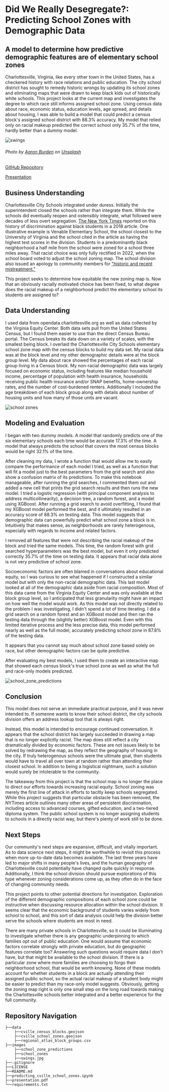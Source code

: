 # Did We Really Desegregate?: Predicting School Zones with Demographic Data
## A model to determine how predictive demographic features are of elementary school zones

Charlottesville, Virginia, like every other town in the United States, has a checkered history with race relations and public education. The city school district has sought to remedy historic wrongs by updating its school zones and eliminating maps that were drawn to keep black kids out of historically white schools. This project looks at the current map and investigates the degree to which race still informs assigned school zone. Using census data about race, economic status, education levels, age spread, and details about housing, I was able to build a model that could predict a census block's assigned school district with 88.3% accuracy. My model that relied only on racial makeup predicted the correct school only 35.7% of the time, hardly better than a dummy model.
 
![swings](images/swings.jpg)
###### Photo by <a href="https://unsplash.com/@aaronburden?utm_source=unsplash&utm_medium=referral&utm_content=creditCopyText">Aaron Burden</a> on <a href="https://unsplash.com/photos/ob6O_xd67O0?utm_source=unsplash&utm_medium=referral&utm_content=creditCopyText">Unsplash</a>
 
<a href="https://github.com/LydiaCuffman/cville_school_zones">GitHub Repository</a>

<a href="https://github.com/LydiaCuffman/cville_school_zones/blob/main/presentation.pdf">Presentation</a>


## Business Understanding

Charlottesville City Schools integrated under duress. Initially the superintendent closed the schools rather than integrate them. While the schools did eventually reopen and ostensibly integrate, what followed were decades of less overt segregation. <a href="https://www.nytimes.com/2018/10/16/us/charlottesville-riots-black-students-schools.html">The New York Times</a> reported on this history of discrimination against black students in a 2018 article. One illustrative example is Venable Elementary School, the school closest to the University of Virginia and the school cited in the article as having the highest test scores in the division. Students in a predominantly black neighborhood a half mile from the school were zoned for a school three miles away. That racist choice was only fully rectified in 2022, when the school board voted to adjust the school zoning map. The school division also issued an apology to community members for <a href="https://www.cvilletomorrow.org/after-half-a-century-bussing-kids-from-a-historically-black-public-housing-community-away-from-their-neighborhood-school-city-schools-votes-to-rezone-venable/">"historic and recent mistreatment."</a>

This project seeks to determine how equitable the new zoning map is. Now that an obviously racially motivated choice has been fixed, to what degree does the racial makeup of a neighborhood predict the elementary school its students are assigned to?

## Data Understanding

I used data from opendata.charlottesville.org as well as data collected by the Virginia Equity Center. Both data sets pull from the United States Census, but I found them easier to use than the direct Census Bureau portal. The Census breaks its data down on a variety of scales, with the smallest being block. I overlaid the Charlottesville City Schools elementary school zone map with the census blocks to build my data set. My racial data was at the block level and my other demographic details were at the block group level. My data about race showed the percentages of each racial group living in a Census block. My non-racial demographic data was largely focused on economic status, including features like median household income, percentage of population with health insurance, households receiving public health insurance and/or SNAP benefits, home-ownership rates, and the number of cost-burdened renters. Additionally I included the age breakdown of each block group along with details about number of housing units and how many of those units are vacant. 

![school zones](images/school_zones.png)

## Modeling and Evaluation

I began with two dummy models. A model that randomly predicts one of the six elementary schools each time would be accurate 17.3% of the time. A model that always predicts the school that covers the most census blocks would be right 32.1% of the time.

After cleaning my data, I wrote a function that would allow me to easily compare the performance of each model I tried, as well as a function that will fit a model just to the best parameters from the grid search and also show a confusion matrix of its predictions. To make this notebook manageable, after running the grid searches, I commented them out and added a new cell that prints the grid search results and then runs the new model. I tried a logistic regression (with principal component analysis to address multicollinearity), a decision tree, a random forest, and a model using XGBoost. After running a grid search to avoid overfitting, I found that my XGBoost model performed the best, and it ultimately resulted in an accuracy score of 88.3% on testing data. This model suggests that demographic data can powerfully predict what school zone a block is in. Intuitively that makes sense, as neighborhoods are rarely heterogenous, especially with regards to income and related factors.

I removed all features that were not describing the racial makeup of the block and tried the same models. This time, the random forest with grid searched hyperparameters was the best model, but even it only predicted correctly 35.7% of the time on testing data. It appears that racial data alone is not very predictive of school zone.

Socioeconomic factors are often blamed in conversations about educational equity, so I was curious to see what happened if I constructed a similar model but with only the non-racial demographic data.  This last model looked at all of the demographic data aside from racial composition. Most of this data came from the Virginia Equity Center and was only available at the block group level, so I anticipated that less granularity might have an impact on how well the model would work. As this model was not directly related to the problem I was investigating, I didn't spend a lot of time iterating. I did a grid search on a random forest and an XGBoost model and then ran the testing data through the (slightly better) XGBoost model. Even with this limited iterative process and the less precise data, this model performed nearly as well as the full model, accurately predicting school zone in 87.8% of the testing data. 

It appears that you cannot say much about school zone based solely on race, but other demographic factors can be quite predictive.

After evaluating my best models, I used them to create an interactive map that showed each census block's true school zone as well as what the full and race-only models predicted.

![school_zone_predictions](images/school_zone_predictions.png)

## Conclusion

This model does not serve an immediate practical purpose, and it was never intended to. If someone wants to know their school district, the city schools division offers an address lookup tool that is always right.

Instead, this model is intended to encourage continued conversation. It appears that the school district has largely succeeded in drawing a map that is no longer explicitly racist. The map does still reflect a city dramatically divided by economic factors. These are not issues likely to be solved by redrawing the map, as they reflect the geography of housing in the city. If truly heterogenous schools were the ultimate goal, then students would have to travel all over town at random rather than attending their closest school. In addition to being a logistical nightmare, such a solution would surely be intolerable to the community.

The takeaway from this project is that the school map is no longer the place to direct our efforts towards increasing racial equity. School zoning was merely the first line of attack in efforts to tacitly keep schools segregated. While this project suggests that particular obstacle has been removed, the NYTimes article outlines many other areas of persistent discrimination, including access to advanced courses, gifted education, and a two-tiered diploma system. The public school system is no longer assigning students to schools in a directly racist way, but there's plenty of work still to be done.

## Next Steps

Our community's next steps are expansive, difficult, and vitally important. As to data science next steps, it might be worthwhile to revisit this process when more up-to-date data becomes available. The last three years have led to major shifts in many people's lives, and the human geography of Charlottesville could potentially have changed quite quickly in response. Additionally, I think the school division should pursue explorations of this type whenever zoning considerations come up, as they often do in the face of changing community needs.

This project points to other potential directions for investigation. Exploration of the different demographic compositions of each school zone could be instructive when discussing resource allocation within the school division. It seems clear that the economic background of students varies widely from school to school, and this sort of data analysis could help the division better serve the schools where students are most in need.

There are many private schools in Charlottesville, so it could be illuminating to investigate whether there is any geographic underpinning to which families opt out of public education. One would assume that economic factors correlate strongly with private education, but do geographic features correlate too? Answering such questions would require data I don't have, but that might be available to the school division. If there is a particular zone where more families are choosing to forgo their neighborhood school, that would be worth knowing. None of these models account for whether students in a block are actually attending their assigned public school, so the actual racial makeup of a student body might be easier to predict than my race-only model suggests. Obviously, getting the zoning map right is only one small step on the long road towards making the Charlottesville schools better integrated and a better experience for the full community.

## Repository Navigation
~~~
├──data
    ├──cville_census_blocks.geojson
    ├──cville_school_zones.geojson
    ├──regional_atlas_block_groups.csv
├──images
    ├──school_zone_predictions
    ├──school_zones
    ├──swings.jpg
├──.gitignore
├──LICENSE
├──README.md
├──predicting_cville_school_zones.ipynb
├──presentation.pdf
└──requirements.txt
~~~
